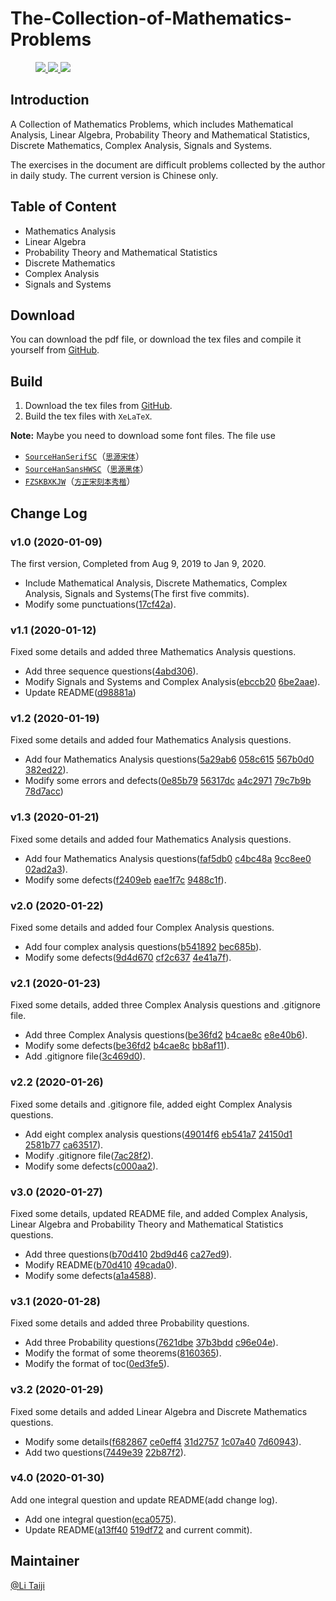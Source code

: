 # The-Collection-of-Mathematics-Problems

<figure class="third">

<a href="https://github.com/TaichiLi/The-Collection-of-Mathematics-Problems">
    <img src="https://img.shields.io/badge/Build-Passed-success.svg"/>
</a>

<a href="https://github.com/TaichiLi/The-Collection-of-Mathematics-Problems">
    <img src="https://img.shields.io/badge/XeLaTeX-v6.3.1-important.svg"/>
</a>

<a href="https://github.com/TaichiLi/The-Collection-of-Mathematics-Problems">
    <img src="https://img.shields.io/badge/Tex_Live_2019-critical.svg"/>
</a>

</figure>

## Introduction

A Collection of Mathematics Problems, which includes Mathematical Analysis, Linear Algebra, Probability Theory and Mathematical Statistics, Discrete Mathematics, Complex Analysis, Signals and Systems.

The exercises in the document are difficult problems collected by the author in daily study. The current version is Chinese only.

## Table of Content

- Mathematics Analysis
- Linear Algebra
- Probability Theory and Mathematical Statistics
- Discrete Mathematics
- Complex Analysis
- Signals and Systems

## Download

You can download the pdf file, or download the tex files and compile it yourself from [GitHub](https://github.com/TaichiLi/The-Collection-of-Mathematics-Problems).

## Build

1. Download the tex files from [GitHub](https://github.com/TaichiLi/The-Collection-of-Mathematics-Problems).
2. Build the tex files with `XeLaTeX`.

**Note:** Maybe you need to download some font files. The file use 
- [`SourceHanSerifSC`](https://github.com/adobe-fonts/source-han-serif)（[`思源宋体`](https://github.com/adobe-fonts/source-han-serif)）
- [`SourceHanSansHWSC`](https://github.com/adobe-fonts/source-han-sans)（[`思源黑体`](https://github.com/adobe-fonts/source-han-sans)）
- [`FZSKBXKJW`](https://www.foundertype.com/index.php/FontInfo/index/id/198)（[`方正宋刻本秀楷`](https://www.foundertype.com/index.php/FontInfo/index/id/198)）

## Change Log

### v1.0 (2020-01-09)            

The first version, Completed from Aug 9, 2019 to Jan 9, 2020.

- Include Mathematical Analysis, Discrete Mathematics, Complex Analysis, Signals and Systems(The first five commits).
- Modify some punctuations([17cf42a](https://github.com/TaichiLi/The-Collection-of-Mathematics-Problems/tree/17cf42ac2a793a0ed3241bca514784bb117a926d)).

### v1.1 (2020-01-12)           

Fixed some details and added three Mathematics Analysis questions.

- Add three sequence questions([4abd306](https://github.com/TaichiLi/The-Collection-of-Mathematics-Problems/tree/4abd306efab9bf36ab54b45e478f313e3e7e1b52)).
- Modify Signals and Systems and Complex Analysis([ebccb20](https://github.com/TaichiLi/The-Collection-of-Mathematics-Problems/tree/ebccb20073199ed67f0b1535b6a93c766cd5a29f) [6be2aae](https://github.com/TaichiLi/The-Collection-of-Mathematics-Problems/tree/6be2aaefbe698fd69a74c5fdc16db8b9eb4db867)).
- Update README([d98881a](https://github.com/TaichiLi/The-Collection-of-Mathematics-Problems/tree/d98881a158c9aea132c1f1bef996038ff9763bcb))

### v1.2 (2020-01-19)            

Fixed some details and added four Mathematics Analysis questions.

- Add four Mathematics Analysis questions([5a29ab6](https://github.com/TaichiLi/The-Collection-of-Mathematics-Problems/tree/5a29ab66aa9d3cd0945ed4443f9fe9c6f5ff2560) [058c615](https://github.com/TaichiLi/The-Collection-of-Mathematics-Problems/tree/058c6155ecaeb8a6ef6e71356b40d3ed0e6727d7) [567b0d0](https://github.com/TaichiLi/The-Collection-of-Mathematics-Problems/tree/567b0d0a660614439a495fae5731d4d1bf3751ab) [382ed22](https://github.com/TaichiLi/The-Collection-of-Mathematics-Problems/tree/382ed22026242236119dc4967bab78daf1047a05)).
- Modify some errors and defects([0e85b79](https://github.com/TaichiLi/The-Collection-of-Mathematics-Problems/tree/0e85b7981159db8708f1a0538c6f5489d4ac6375) [56317dc](https://github.com/TaichiLi/The-Collection-of-Mathematics-Problems/tree/56317dca34b6209cdc8d4c0c68bf7def2f0a5592) [a4c2971](https://github.com/TaichiLi/The-Collection-of-Mathematics-Problems/tree/a4c29718ab14504e9bd74311504c902e960e382e) [79c7b9b](https://github.com/TaichiLi/The-Collection-of-Mathematics-Problems/tree/79c7b9b9f2b9c4520a59bd0c931d084c50abc906) [78d7acc](https://github.com/TaichiLi/The-Collection-of-Mathematics-Problems/tree/78d7acc737389ceb4cd7a4e45fd74fbecf5809c3))

### v1.3 (2020-01-21)           

Fixed some details and added four Mathematics Analysis questions.

- Add four Mathematics Analysis questions([faf5db0](https://github.com/TaichiLi/The-Collection-of-Mathematics-Problems/tree/faf5db0aa1bcf4437aff09c6b5d4e5b2abe6da74) [c4bc48a](https://github.com/TaichiLi/The-Collection-of-Mathematics-Problems/tree/c4bc48afc34ba0bc3191ca75def5630be9577aa4) [9cc8ee0](https://github.com/TaichiLi/The-Collection-of-Mathematics-Problems/tree/9cc8ee04dedbabe0e82b469db714626fc6f40b6b) [02ad2a3](https://github.com/TaichiLi/The-Collection-of-Mathematics-Problems/tree/02ad2a375048b501d88ee271f320734df9d92e1b)).
- Modify some defects([f2409eb](https://github.com/TaichiLi/The-Collection-of-Mathematics-Problems/tree/f2409ebdf838e6666a2e58296eb509f14fb79fe1) [eae1f7c](https://github.com/TaichiLi/The-Collection-of-Mathematics-Problems/tree/eae1f7c7be996bb9b629db1c80c50b7e77e1f029) [9488c1f](https://github.com/TaichiLi/The-Collection-of-Mathematics-Problems/tree/9488c1f2b028850ff843c7dbc8dffa861c5302d0)).

### v2.0 (2020-01-22)           

Fixed some details and added four Complex Analysis questions.

- Add four complex analysis questions([b541892](https://github.com/TaichiLi/The-Collection-of-Mathematics-Problems/tree/fc22a67778f64bbe88dc7f86d93e239b1) [bec685b](https://github.com/TaichiLi/The-Collection-of-Mathematics-Problems/tree/bec685be259acdfb4bf42b2fe0f47603687ae07b)).
- Modify some defects([9d4d670](https://github.com/TaichiLi/The-Collection-of-Mathematics-Problems/tree/9d4d6700168e7abcfd62db53ec632f3de4eb8cc3) [cf2c637](https://github.com/TaichiLi/The-Collection-of-Mathematics-Problems/tree/cf2c6375c8b037c2109bc215adb7c148dde5185b) [4e41a7f](https://github.com/TaichiLi/The-Collection-of-Mathematics-Problems/tree/4e41a7f2040217fa8aecd7f9288847ee9953412c)).

### v2.1 (2020-01-23)    

Fixed some details, added three Complex Analysis questions and .gitignore file.

- Add three Complex Analysis questions([be36fd2](https://github.com/TaichiLi/The-Collection-of-Mathematics-Problems/tree/be36fd2c48dbcbd4b94e71de67d23a63ff597396) [b4cae8c](https://github.com/TaichiLi/The-Collection-of-Mathematics-Problems/tree/b4cae8c524bce16bab07dc23e8c158354426076b) [e8e40b6](https://github.com/TaichiLi/The-Collection-of-Mathematics-Problems/tree/e8e40b67c34387eebb935bb9e724d2b7015e7c98)).
- Modify some defects([be36fd2](https://github.com/TaichiLi/The-Collection-of-Mathematics-Problems/tree/be36fd2c48dbcbd4b94e71de67d23a63ff597396) [b4cae8c](https://github.com/TaichiLi/The-Collection-of-Mathematics-Problems/tree/b4cae8c524bce16bab07dc23e8c158354426076b) [bb8af11](https://github.com/TaichiLi/The-Collection-of-Mathematics-Problems/tree/bb8af11ef5f696747f725ca955d47b7b2cd1f238)).
- Add .gitignore file([3c469d0](https://github.com/TaichiLi/The-Collection-of-Mathematics-Problems/tree/3c469d040ea3cd929c20f9565a92fb35cc44c26a)).

### v2.2 (2020-01-26)           

Fixed some details and .gitignore file, added eight Complex Analysis questions.

- Add eight complex analysis questions([49014f6](https://github.com/TaichiLi/The-Collection-of-Mathematics-Problems/tree/49014f66a3a3ac705faf78bd6d5a469cfd41c432) [eb541a7](https://github.com/TaichiLi/The-Collection-of-Mathematics-Problems/tree/eb541a7dccb355a05990042b6cb92968414ad7fe) [24150d1](https://github.com/TaichiLi/The-Collection-of-Mathematics-Problems/tree/24150d1e37694dfb88c7de963c6ddc565c180fea) [2581b77](https://github.com/TaichiLi/The-Collection-of-Mathematics-Problems/tree/2581b77534523506bb57ac88f4ecd1fe420cfde0) [ca63517](https://github.com/TaichiLi/The-Collection-of-Mathematics-Problems/tree/ca6351710c5190892d686bf5b94cd5f9dfda37fd)).
- Modify .gitignore file([7ac28f2](https://github.com/TaichiLi/The-Collection-of-Mathematics-Problems/tree/7ac28f2b67f1006ab2053ab2d7d164cb949c1281)).
- Modify some defects([c000aa2](https://github.com/TaichiLi/The-Collection-of-Mathematics-Problems/tree/c000aa2017ee5cb1f628dd8c322fec175d718dc4)).

### v3.0 (2020-01-27)            

Fixed some details, updated README file, and added Complex Analysis, Linear Algebra and Probability Theory and Mathematical Statistics questions.

- Add three questions([b70d410](https://github.com/TaichiLi/The-Collection-of-Mathematics-Problems/tree/b70d410dab2155142b245683ba121b63f1259213) [2bd9d46](https://github.com/TaichiLi/The-Collection-of-Mathematics-Problems/tree/2bd9d46c054d471d03443aba5271ca1e320d563d) [ca27ed9](https://github.com/TaichiLi/The-Collection-of-Mathematics-Problems/tree/ca27ed98ae7867eb125e32413f8a160d7fa99052)).
- Modify README([b70d410](https://github.com/TaichiLi/The-Collection-of-Mathematics-Problems/tree/b70d410dab2155142b245683ba121b63f1259213) [49cada0](https://github.com/TaichiLi/The-Collection-of-Mathematics-Problems/tree/49cada07072da53a8fdb5fb24424aa1fa057c65c)).
- Modify some defects([a1a4588](https://github.com/TaichiLi/The-Collection-of-Mathematics-Problems/tree/a1a45888c3a627f5324de6b0f5a39937e09a59a1)).

### v3.1 (2020-01-28)            

Fixed some details and added three Probability questions.

- Add three Probability questions([7621dbe](https://github.com/TaichiLi/The-Collection-of-Mathematics-Problems/commit/7621dbeca3b55519b2ac5af3265190176f0441b1) [37b3bdd](https://github.com/TaichiLi/The-Collection-of-Mathematics-Problems/commit/37b3bddd98ce5d770e5228d4543a83fd5707dff0) [c96e04e](https://github.com/TaichiLi/The-Collection-of-Mathematics-Problems/commit/c96e04e90382504bd26639be76ed27f088599785)).
- Modify the format of some theorems([8160365](https://github.com/TaichiLi/The-Collection-of-Mathematics-Problems/tree/81603653a921a7f2e9eef8e9a289b3f39fb89350)).
- Modify the format of toc([0ed3fe5](https://github.com/TaichiLi/The-Collection-of-Mathematics-Problems/commit/0ed3fe513b27bdb2762cb4c43482a5f6037a7354)).

### v3.2 (2020-01-29)            

Fixed some details and added Linear Algebra and Discrete Mathematics questions.

- Modify some details([f682867](https://github.com/TaichiLi/The-Collection-of-Mathematics-Problems/commit/f682867b3865d2a2ec32adae14509502a580f627) [ce0eff4](https://github.com/TaichiLi/The-Collection-of-Mathematics-Problems/commit/ce0eff454405e5fa3c1edd7a78f5e3ae3e84eebf) [31d2757](https://github.com/TaichiLi/The-Collection-of-Mathematics-Problems/commit/31d2757f29b28e7eab95ba10a1aed5d18266e0b5) [1c07a40](https://github.com/TaichiLi/The-Collection-of-Mathematics-Problems/commit/1c07a402054c2341b203aeda4123b43f6a965246) [7d60943](https://github.com/TaichiLi/The-Collection-of-Mathematics-Problems/commit/7d609439a4e90d486d7794b21e2e3db39efdccb7)).
- Add two questions([7449e39](https://github.com/TaichiLi/The-Collection-of-Mathematics-Problems/commit/7449e39aee69314cc7d216b9b8bb296cf3db1fe0) [22b87f2](https://github.com/TaichiLi/The-Collection-of-Mathematics-Problems/commit/22b87f24cfcfd98f0767b0b215e993325c850257)).

### v4.0 (2020-01-30)

Add one integral question and update README(add change log).

- Add one integral question([eca0575](https://github.com/TaichiLi/The-Collection-of-Mathematics-Problems/commit/eca05758f9d85c07f2056caf8ee7b63f608585fc)).
- Update README([a13ff40](https://github.com/TaichiLi/The-Collection-of-Mathematics-Problems/commit/a13ff4039558deb7dd5e1901b79d9a959b533953) [519df72](https://github.com/TaichiLi/The-Collection-of-Mathematics-Problems/commit/519df72640300fe03c772fb30adca27837e5b681) and current commit).

## Maintainer

[@Li Taiji](https://github.com/TaichiLi)